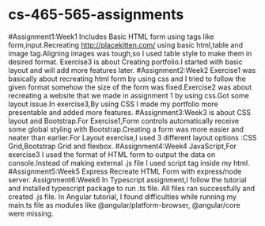# cs-465-565-assignments

#Assignment1:Week1
Includes Basic HTML form using tags like form,input.Recreating http://placekitten.com/ using basic html,table and image tag.Aligning images was tough,so I used table style to make them in desired format. Exercise3 is about Creating portfolio.I started with basic layout and will add more features later.
#Assignment2:Week2
Exercise1 was basically about recreating html form by using css and I tried to follow the given format somehow the size of the form was fixed.Exercise2 was about recreating a website that we made in assignment 1 by using css.Got some layout issue.In exercise3,By using CSS I made my portfolio more presentable and added more features.
#Assignment3:Week3
is about CSS layout and Bootstrap.For Exercise1,Form controls automatically receive some global styling with Bootstrap.Creating a form was more easier and neater than earlier.For Layout exercise,I used 3 different layout options :CSS Grid,Bootstrap Grid and flexbox.
#Assignment4:Week4
JavaScript,For exercise3 I used the format of HTML form to output the data on console.Instead of making external .js file I used script tag inside my html.
#Assignment5:Week5
Express Recreate HTML Form with express/node server.
Assignment6:Week6
In Typescript assignment,I follow the tutorial and installed typescript package to run .ts file. All files ran successfully and created .js file. In Angular tutorial, I found difficulties while running my main.ts file as modules like @angular/platform-browser, @angular/core were missing.
